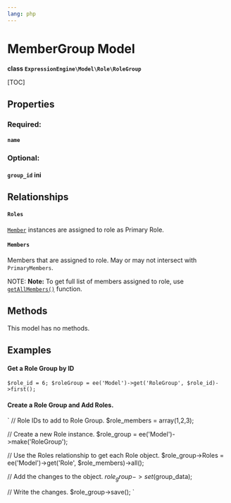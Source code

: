 ```yaml
---
lang: php
---
```


<!--
    This source file is part of the open source project
    ExpressionEngine User Guide (https://github.com/ExpressionEngine/ExpressionEngine-User-Guide)

    @link      https://expressionengine.com/
    @copyright Copyright (c) 2003-2021, Packet Tide, LLC (https://packettide.com)
    @license   https://expressionengine.com/license Licensed under Apache License, Version 2.0
-->

# MemberGroup Model

**class `ExpressionEngine\Model\Role\RoleGroup`**

[TOC]

## Properties

### Required:
#### `name`

### Optional:
#### `group_id` ini

## Relationships

#### `Roles`
[`Member`](development/models/member.md) instances are assigned to role as Primary Role.

#### `Members`
Members that are assigned to role. May or may not intersect with `PrimaryMembers`.

NOTE: **Note:** To get full list of members assigned to role, use [`getAllMembers()`](#getallmembers) function.

## Methods
This model has no methods.

## Examples

#### Get a Role Group by ID
`
$role_id = 6;
$roleGroup = ee('Model')->get('RoleGroup', $role_id)->first();
`

#### Create a Role Group and Add Roles.
`
// Role IDs to add to Role Group.
$role_members = array(1,2,3);

// Create a new Role instance.
$role_group = ee('Model')->make('RoleGroup');

// Use the Roles relationship to get each Role object.
$role_group->Roles = ee('Model')->get('Role', $role_members)->all();

// Add the changes to the object.
$role_group->set($group_data);

// Write the changes.
$role_group->save();
`